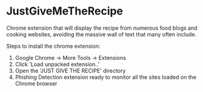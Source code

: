 # JustGiveMeTheRecipe

Chrome extension that will display the recipe from numerous food blogs and cooking websites, avoiding the massive wall of text that many often include.

Steps to install the chrome extension:
1. Google Chrome -> More Tools -> Extensions
2. Click 'Load unpacked extension..'
3. Open the 'JUST GIVE THE RECIPE' directory
4. Phishing Detection extension ready to monitor all the sites loaded on the Chrome browser
